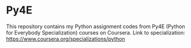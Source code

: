 # Py4E
This repository contains my Python assignment codes from Py4E (Python for Everybody Specialization) courses on Coursera.
Link to specialization: https://www.coursera.org/specializations/python
